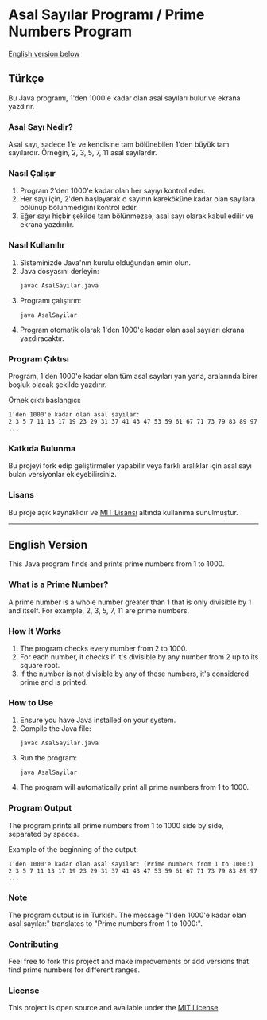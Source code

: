 # Asal Sayılar Programı / Prime Numbers Program

[English version below](#english-version)

## Türkçe

Bu Java programı, 1'den 1000'e kadar olan asal sayıları bulur ve ekrana yazdırır.

### Asal Sayı Nedir?

Asal sayı, sadece 1'e ve kendisine tam bölünebilen 1'den büyük tam sayılardır. Örneğin, 2, 3, 5, 7, 11 asal sayılardır.

### Nasıl Çalışır

1. Program 2'den 1000'e kadar olan her sayıyı kontrol eder.
2. Her sayı için, 2'den başlayarak o sayının kareköküne kadar olan sayılara bölünüp bölünmediğini kontrol eder.
3. Eğer sayı hiçbir şekilde tam bölünmezse, asal sayı olarak kabul edilir ve ekrana yazdırılır.

### Nasıl Kullanılır

1. Sisteminizde Java'nın kurulu olduğundan emin olun.
2. Java dosyasını derleyin:
   ```
   javac AsalSayilar.java
   ```
3. Programı çalıştırın:
   ```
   java AsalSayilar
   ```
4. Program otomatik olarak 1'den 1000'e kadar olan asal sayıları ekrana yazdıracaktır.

### Program Çıktısı

Program, 1'den 1000'e kadar olan tüm asal sayıları yan yana, aralarında birer boşluk olacak şekilde yazdırır.

Örnek çıktı başlangıcı:
```
1'den 1000'e kadar olan asal sayılar:
2 3 5 7 11 13 17 19 23 29 31 37 41 43 47 53 59 61 67 71 73 79 83 89 97 ...
```

### Katkıda Bulunma

Bu projeyi fork edip geliştirmeler yapabilir veya farklı aralıklar için asal sayı bulan versiyonlar ekleyebilirsiniz.

### Lisans

Bu proje açık kaynaklıdır ve [MIT Lisansı](https://opensource.org/licenses/MIT) altında kullanıma sunulmuştur.

---

## English Version

This Java program finds and prints prime numbers from 1 to 1000.

### What is a Prime Number?

A prime number is a whole number greater than 1 that is only divisible by 1 and itself. For example, 2, 3, 5, 7, 11 are prime numbers.

### How It Works

1. The program checks every number from 2 to 1000.
2. For each number, it checks if it's divisible by any number from 2 up to its square root.
3. If the number is not divisible by any of these numbers, it's considered prime and is printed.

### How to Use

1. Ensure you have Java installed on your system.
2. Compile the Java file:
   ```
   javac AsalSayilar.java
   ```
3. Run the program:
   ```
   java AsalSayilar
   ```
4. The program will automatically print all prime numbers from 1 to 1000.

### Program Output

The program prints all prime numbers from 1 to 1000 side by side, separated by spaces.

Example of the beginning of the output:
```
1'den 1000'e kadar olan asal sayılar: (Prime numbers from 1 to 1000:)
2 3 5 7 11 13 17 19 23 29 31 37 41 43 47 53 59 61 67 71 73 79 83 89 97 ...
```

### Note

The program output is in Turkish. The message "1'den 1000'e kadar olan asal sayılar:" translates to "Prime numbers from 1 to 1000:".

### Contributing

Feel free to fork this project and make improvements or add versions that find prime numbers for different ranges.

### License

This project is open source and available under the [MIT License](https://opensource.org/licenses/MIT).
